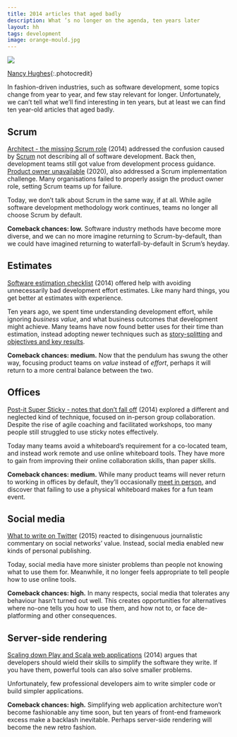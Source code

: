 ```yaml
---
title: 2014 articles that aged badly
description: What ’s no longer on the agenda, ten years later
layout: hh
tags: development
image: orange-mould.jpg
---
```


![](orange-mould.jpg)

[Nancy Hughes](https://unsplash.com/photos/CswOWBovmVs){:.photocredit}

In fashion-driven industries, such as software development,
some topics change from year to year, and few stay relevant for longer.
Unfortunately, we can’t tell what we’ll find interesting in ten years,
but at least we can find ten year-old articles that aged badly.

## Scrum

[Architect - the missing Scrum role](architect-missing-scrum-role) (2014)
addressed the confusion caused by
[Scrum](https://en.wikipedia.org/wiki/Scrum_(software_development))
not describing all of software development.
Back then, development teams still got value from development process guidance.
[Product owner unavailable](product-owner-unavailable) (2020),
also addressed a Scrum implementation challenge.
Many organisations failed to properly assign the product owner role,
setting Scrum teams up for failure.

Today, we don’t talk about Scrum in the same way, if at all.
While agile software development methodology work continues,
teams no longer all choose Scrum by default.

**Comeback chances: low.**
Software industry methods have become more diverse,
and we can no more imagine returning to Scrum-by-default,
than we could have imagined returning to waterfall-by-default in Scrum’s heyday.


## Estimates

[Software estimation checklist](estimation-checklist) (2014)
offered help with avoiding unnecessarily bad development effort estimates.
Like many hard things, you get better at estimates with experience.

Ten years ago, we spent time understanding development effort, while ignoring _business value_,
and what business outcomes that development might achieve.
Many teams have now found better uses for their time than estimation,
instead adopting newer techniques such as 
[story-splitting](https://www.humanizingwork.com/the-humanizing-work-guide-to-splitting-user-stories/#flowchart)
and [objectives and key results](who-does-what-by-how-much-review).

**Comeback chances: medium.**
Now that the pendulum has swung the other way, focusing product teams on _value_ instead of _effort_,
perhaps it will return to a more central balance between the two.


## Offices

[Post-it Super Sticky - notes that don’t fall off](post-it-super-sticky-notes) (2014)
explored a different and neglected kind of technique, focused on in-person group collaboration.
Despite the rise of agile coaching and facilitated workshops,
too many people still struggled to use sticky notes effectively.

Today many teams avoid a whiteboard’s requirement for a co-located team,
and instead work remote and use online whiteboard tools.
They have more to gain from improving their online collaboration skills, than paper skills.

**Comeback chances: medium.**
While many product teams will never return to working in offices by default,
they’ll occasionally [meet in person](remote-hard-mode),
and discover that failing to use a physical whiteboard makes for a fun team event.


## Social media

[What to write on Twitter](what-to-write-on-twitter) (2015)
reacted to disingenuous journalistic commentary on social networks’ value.
Instead, social media enabled new kinds of personal publishing.

Today, social media have more sinister problems than people not knowing what to use them for.
Meanwhile, it no longer feels appropriate to tell people how to use online tools.

**Comeback chances: high.**
In many respects, social media that tolerates any behaviour hasn’t turned out well.
This creates opportunities for alternatives where no-one tells you how to use them,
and how not to, or face de-platforming and other consequences.


## Server-side rendering

[Scaling down Play and Scala web applications](scaling-down-play-scala) (2014)
argues that developers should wield their skills to simplify the software they write.
If you have them, powerful tools can also solve smaller problems.

Unfortunately, few professional developers aim to write simpler code or build simpler applications.

**Comeback chances: high.**
Simplifying web application architecture won’t become fashionable any time soon,
but ten years of front-end framework excess make a backlash inevitable.
Perhaps server-side rendering will become the new retro fashion.
